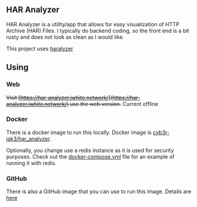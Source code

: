 HAR Analyzer
---

HAR Analyzer is a utility/app that allows for easy visualization of HTTP Archive (HAR) Files.
I typically do backend coding, so the front end is a bit rusty and does not look as clean as I would like.

This project uses [haralyzer](https://github.com/haralyzer/haralyzer)

## Using

### Web

~~Visit [https://har-analyzer.jwhite.network/](https://har-analyzer.jwhite.network/) use the web version.~~ Current offline


### Docker

There is a docker image to run this locally. Docker image is [cyb3r-jak3/har_analyzer](https://hub.docker.com/repository/docker/cyb3rjak3/har_analyzer). 

Optionally, you change use a redis instance as it is used for security purposes. Check out the [docker-compose.yml](docker-compose.yml) file for an example of running it with redis.

### GitHub

There is also a GitHub image that you can use to run this image. Details are [here](https://github.com/users/Cyb3r-Jak3/packages/container/package/har_analyzer)